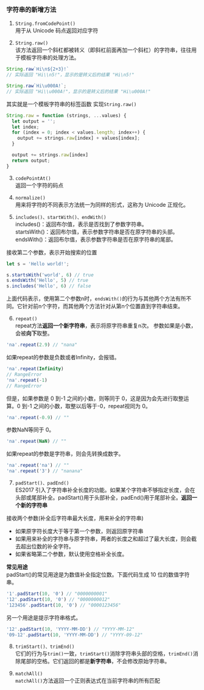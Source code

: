 ### 字符串的新增方法
1. ```String.fromCodePoint()```  
用于从 Unicode 码点返回对应字符

2. ```String.raw()```  
该方法返回一个斜杠都被转义（即斜杠前面再加一个斜杠）的字符串，往往用于模板字符串的处理方法。
``` javascript
String.raw`Hi\n${2+3}!`
// 实际返回 "Hi\\n5!"，显示的是转义后的结果 "Hi\n5!"

String.raw`Hi\u000A!`;
// 实际返回 "Hi\\u000A!"，显示的是转义后的结果 "Hi\u000A!"
```
其实就是一个模板字符串的标签函数
实现```String.raw()```
``` javascript
String.raw = function (strings, ...values) {
  let output = '';
  let index;
  for (index = 0; index < values.length; index++) {
    output += strings.raw[index] + values[index];
  }

  output += strings.raw[index]
  return output;
}
```
3. ```codePointAt()```  
返回一个字符的码点

4. ```normalize()```  
用来将字符的不同表示方法统一为同样的形式，这称为 Unicode 正规化。

5. ```includes()、startWith()、endWith()```  
includes()：返回布尔值，表示是否找到了参数字符串。  
startsWith()：返回布尔值，表示参数字符串是否在原字符串的头部。   
endsWith()：返回布尔值，表示参数字符串是否在原字符串的尾部。

接收第二个参数，表示开始搜索的位置
``` javascript
let s = 'Hello world!';

s.startsWith('world', 6) // true
s.endsWith('Hello', 5) // true
s.includes('Hello', 6) // false
```
上面代码表示，使用第二个参数n时，```endsWith()```的行为与其他两个方法有所不同。它针对前n个字符，而其他两个方法针对从第n个位置直到字符串结束。

6. ```repeat()```  
repeat方法**返回一个新字符串**，表示将原字符串重复n次。
参数如果是小数，会被**向下**取整。
``` javascript
'na'.repeat(2.9) // "nana"
```
如果repeat的参数是负数或者Infinity，会报错。
``` javascript
'na'.repeat(Infinity)
// RangeError
'na'.repeat(-1)
// RangeError
```
但是，如果参数是 0 到-1 之间的小数，则等同于 0，这是因为会先进行取整运算。0 到-1 之间的小数，取整以后等于-0，repeat视同为 0。
``` javascript
'na'.repeat(-0.9) // ""
```
参数NaN等同于 0。
``` javascript
'na'.repeat(NaN) // ""
```
如果repeat的参数是字符串，则会先转换成数字。
``` javascript
'na'.repeat('na') // ""
'na'.repeat('3') // "nanana"
```

7. ```padStart()、padEnd()```  
ES2017 引入了字符串补全长度的功能。如果某个字符串不够指定长度，会在头部或尾部补全。padStart()用于头部补全，padEnd()用于尾部补全。**返回一个新的字符串**

接收两个参数(补全后字符串最大长度，用来补全的字符串)  
* 如果原字符长度大于等于第一个参数，则返回原字符串  
* 如果用来补全的字符串与原字符串，两者的长度之和超过了最大长度，则会截去超出位数的补全字符。  
* 如果省略第二个参数，默认使用空格补全长度。  

**常见用途**  
padStart()的常见用途是为数值补全指定位数。下面代码生成 10 位的数值字符串。
``` javascript
'1'.padStart(10, '0') // "0000000001"
'12'.padStart(10, '0') // "0000000012"
'123456'.padStart(10, '0') // "0000123456"
```
另一个用途是提示字符串格式。
``` javascript  
'12'.padStart(10, 'YYYY-MM-DD') // "YYYY-MM-12"
'09-12'.padStart(10, 'YYYY-MM-DD') // "YYYY-09-12"
```

8. ```trimStart()、trimEnd()```   
它们的行为与```trim()```一致，```trimStart()```消除字符串头部的空格，```trimEnd()```消除尾部的空格。它们返回的都是**新字符串**，不会修改原始字符串。 

9. ```matchAll()```  
```matchAll()```方法返回一个正则表达式在当前字符串的所有匹配

